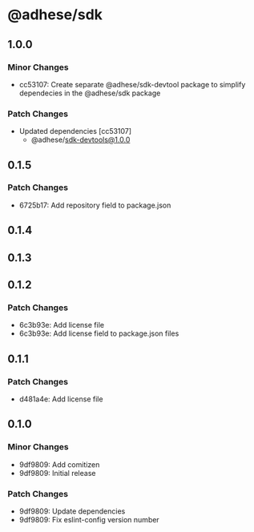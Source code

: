 # @adhese/sdk

## 1.0.0

### Minor Changes

- cc53107: Create separate @adhese/sdk-devtool package to simplify dependecies in the @adhese/sdk package

### Patch Changes

- Updated dependencies [cc53107]
  - @adhese/sdk-devtools@1.0.0

## 0.1.5

### Patch Changes

- 6725b17: Add repository field to package.json

## 0.1.4

## 0.1.3

## 0.1.2

### Patch Changes

- 6c3b93e: Add license file
- 6c3b93e: Add license field to package.json files

## 0.1.1

### Patch Changes

- d481a4e: Add license file

## 0.1.0

### Minor Changes

- 9df9809: Add comitizen
- 9df9809: Initial release

### Patch Changes

- 9df9809: Update dependencies
- 9df9809: Fix eslint-config version number
